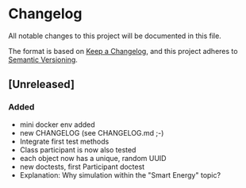 # Changelog

All notable changes to this project will be documented in this file.

The format is based on [Keep a Changelog](https://keepachangelog.com/en/1.0.0/),
and this project adheres to [Semantic Versioning](https://semver.org/spec/v2.0.0.html).

## [Unreleased]

### Added 

- mini docker env added
- new CHANGELOG (see CHANGELOG.md ;-)
- Integrate first test methods
- Class participant is now also tested
- each object now has a unique, random UUID
- new doctests, first Participant doctest
- Explanation: Why simulation within the "Smart Energy" topic?

